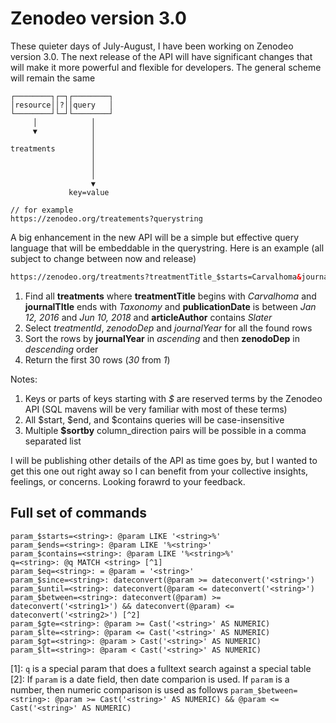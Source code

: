 # Zenodeo version 3.0

These quieter days of July-August, I have been working on Zenodeo version 3.0. The next release of the API will have significant changes that will make it more powerful and flexible for developers. The general scheme will remain the same

```
┌────────┐┌─┐┌────────┐                   
│resource││?││query   │                   
└────────┘└─┘└────────┘                  
     │            │                     
     ▼            │                     
                  │                     
treatments        │                     
                  │                     
                  │                     
                  │                     
                  ▼                     
             key=value

// for example
https://zenodeo.org/treatements?querystring                       
```

A big enhancement in the new API will be a simple but effective query language that will be embeddable in the querystring. Here is an example (all subject to change between now and release)

```html
https://zenodeo.org/treatments?treatmentTitle_$starts=Carvalhoma&journalTitle_$ends=Taxonomy&publicationDate_$between=y2016m1d12-y2018m6d10&articleAuthor_$contains=Slater&$cols=treatmentId,zenodoDep,journalYear&$page=1&size=30&$sortby=journalYear_asc,zenodoDep_desc
```

1. Find all **treatments** where **treatmentTitle** begins with *Carvalhoma* and **journalTItle** ends with *Taxonomy* and **publicationDate** is between *Jan 12, 2016* and *Jun 10, 2018* and **articleAuthor** contains *Slater*
2. Select *treatmentId*, *zenodoDep* and *journalYear* for all the found rows 
3. Sort the rows by **journalYear** in *ascending* and then **zenodoDep** in *descending* order
4. Return the first 30 rows (*30* from *1*)

Notes: 

1. Keys or parts of keys starting with *$* are reserved terms by the Zenodeo API (SQL mavens will be very familiar with most of these terms)
2. All $start, $end, and $contains queries will be case-insensitive
3. Multiple **$sortby** column_direction pairs will be possible in a comma separated list

I will be publishing other details of the API as time goes by, but I wanted to get this one out right away so I can benefit from your collective insights, feelings, or concerns. Looking forawrd to your feedback.

## Full set of commands

```
param_$starts=<string>: @param LIKE '<string>%'
param_$ends=<string>: @param LIKE '%<string>'
param_$contains=<string>: @param LIKE '%<string>%'
q=<string>: @q MATCH <string> [^1]
param_$eq=<string>: = @param = '<string>'
param_$since=<string>: dateconvert(@param >= dateconvert('<string>')
param_$until=<string>: dateconvert(@param <= dateconvert('<string>')
param_$between=<string>: dateconvert(@param) >= dateconvert('<string1>') && dateconvert(@param) <= dateconvert('<string2>') [^2]
param_$gte=<string>: @param >= Cast('<string>' AS NUMERIC)
param_$lte=<string>: @param <= Cast('<string>' AS NUMERIC)
param_$gt=<string>: @param > Cast('<string>' AS NUMERIC)
param_$lt=<string>: @param < Cast('<string>' AS NUMERIC)
```

[1]: `q` is a special param that does a fulltext search against a special table
[2]: If `param` is a date field, then date comparion is used. If `param` is a number, then numeric comparison is used as follows `param_$between=<string>: @param >= Cast('<string>' AS NUMERIC) && @param <= Cast('<string>' AS NUMERIC)`